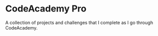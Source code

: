 # CodeAcademy Pro
A collection of projects and challenges that I complete as I go through CodeAcademy.
